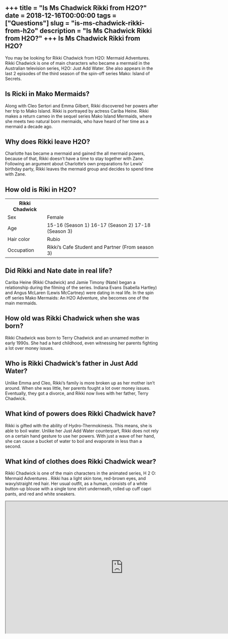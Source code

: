 +++
title = "Is Ms Chadwick Rikki from H2O?"
date = 2018-12-16T00:00:00
tags = ["Questions"]
slug = "is-ms-chadwick-rikki-from-h2o"
description = "Is Ms Chadwick Rikki from H2O?"
+++
Is Ms Chadwick Rikki from H2O?
------------------------------

You may be looking for Rikki Chadwick from H2O: Mermaid Adventures. Rikki Chadwick is one of main characters who became a mermaid in the Australian television series, H2O: Just Add Water. She also appears in the last 2 episodes of the third season of the spin-off series Mako: Island of Secrets.

Is Ricki in Mako Mermaids?
--------------------------

Along with Cleo Sertori and Emma Gilbert, Rikki discovered her powers after her trip to Mako Island. Rikki is portrayed by actress Cariba Heine. Rikki makes a return cameo in the sequel series Mako Island Mermaids, where she meets two natural born mermaids, who have heard of her time as a mermaid a decade ago.

Why does Rikki leave H2O?
-------------------------

Charlotte has became a mermaid and gained the all mermaid powers, because of that, Rikki doesn’t have a time to stay together with Zane. Following an argument about Charlotte’s own preparations for Lewis’ birthday party, Rikki leaves the mermaid group and decides to spend time with Zane.

How old is Riki in H2O?
-----------------------

<table><tr><th>Rikki Chadwick</th></tr><tr><td>Sex</td><td>Female</td></tr><tr><td>Age</td><td>15-16 (Season 1) 16-17 (Season 2) 17-18 (Season 3)</td></tr><tr><td>Hair color</td><td>Rubio</td></tr><tr><td>Occupation</td><td>Rikki’s Cafe Student and Partner (From season 3)</td></tr></table>

Did Rikki and Nate date in real life?
-------------------------------------

Cariba Heine (Rikki Chadwick) and Jamie Timony (Nate) began a relationship during the filming of the series. Indiana Evans (Isabella Hartley) and Angus McLaren (Lewis McCartney) were dating in real life. In the spin off series Mako Mermaids: An H2O Adventure, she becomes one of the main mermaids.

How old was Rikki Chadwick when she was born?
---------------------------------------------

Rikki Chadwick was born to Terry Chadwick and an unnamed mother in early 1990s. She had a hard childhood, even witnessing her parents fighting a lot over money issues.

Who is Rikki Chadwick’s father in Just Add Water?
-------------------------------------------------

Unlike Emma and Cleo, Rikki’s family is more broken up as her mother isn’t around. When she was little, her parents fought a lot over money issues. Eventually, they got a divorce, and Rikki now lives with her father, Terry Chadwick.

What kind of powers does Rikki Chadwick have?
---------------------------------------------

Rikki is gifted with the ability of Hydro-Thermokinesis. This means, she is able to boil water. Unlike her Just Add Water counterpart, Rikki does not rely on a certain hand gesture to use her powers. With just a wave of her hand, she can cause a bucket of water to boil and evaporate in less than a second.

What kind of clothes does Rikki Chadwick wear?
----------------------------------------------

Rikki Chadwick is one of the main characters in the animated series, H 2 O: Mermaid Adventures . Rikki has a light skin tone, red-brown eyes, and wavy/straight red hair. Her usual outfit, as a human, consists of a white button-up blouse with a single tone shirt underneath, rolled up cuff capri pants, and red and white sneakers.

<iframe allow="accelerometer; autoplay; clipboard-write; encrypted-media; gyroscope; picture-in-picture" allowfullscreen="" class="__youtube_prefs__  epyt-is-override  no-lazyload" data-no-lazy="1" data-origheight="433" data-origwidth="770" data-skipgform_ajax_framebjll="" height="433" id="_ytid_72642" loading="lazy" src="https://www.youtube.com/embed/zjVa-P2f-8E?enablejsapi=1&autoplay=0&cc_load_policy=0&cc_lang_pref=&iv_load_policy=1&loop=0&modestbranding=0&rel=1&fs=1&playsinline=0&autohide=2&theme=dark&color=red&controls=1&" title="YouTube player" width="770"></iframe>